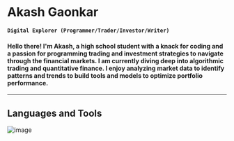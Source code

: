 # Akash Gaonkar

**`Digital Explorer (Programmer/Trader/Investor/Writer)`**
#### Hello there! I'm Akash, a high school student with a knack for coding and a passion for programming trading and investment strategies to navigate through the financial markets. I am currently diving deep into algorithmic trading and quantitative finance. I enjoy analyzing market data to identify patterns and trends to build tools and models to optimize portfolio performance.
----
## Languages and Tools
![image](https://github.com/AkashGaonkar758/AkashGaonkar758/assets/136920848/271a0a64-291c-40aa-ae95-2117ed2d3b14)

